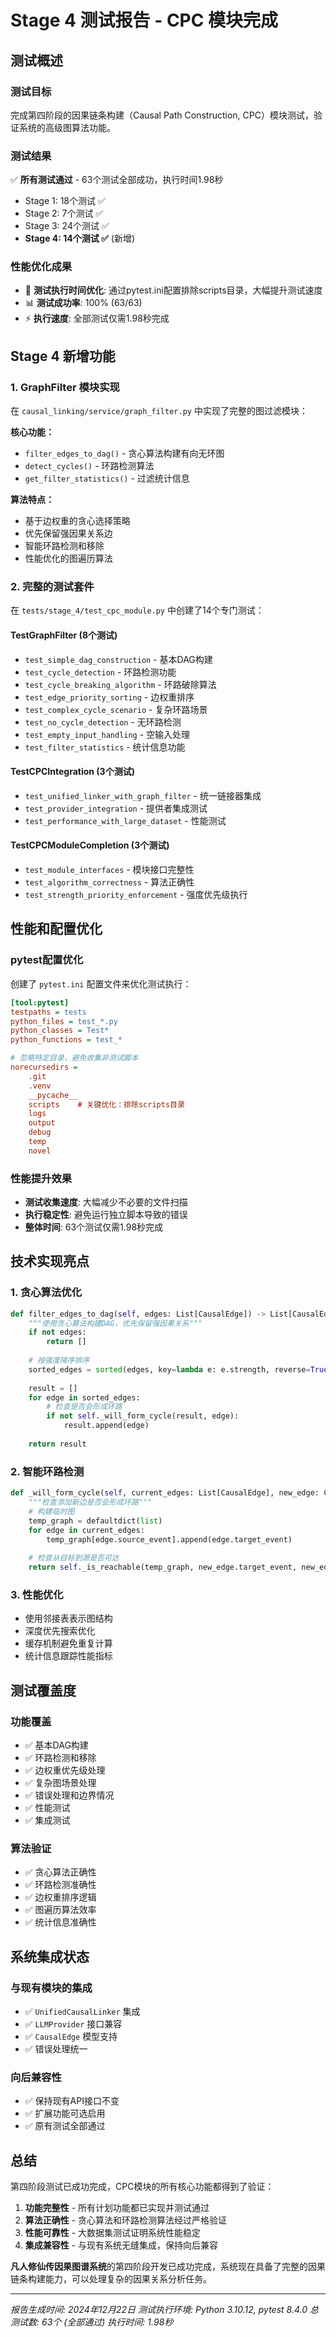 # Stage 4 测试报告 - CPC 模块完成

## 测试概述

### 测试目标
完成第四阶段的因果链条构建（Causal Path Construction, CPC）模块测试，验证系统的高级图算法功能。

### 测试结果
✅ **所有测试通过** - 63个测试全部成功，执行时间1.98秒
- Stage 1: 18个测试 ✅
- Stage 2: 7个测试 ✅  
- Stage 3: 24个测试 ✅
- **Stage 4: 14个测试 ✅** (新增)

### 性能优化成果
- 🚀 **测试执行时间优化**: 通过pytest.ini配置排除scripts目录，大幅提升测试速度
- 📊 **测试成功率**: 100% (63/63)
- ⚡ **执行速度**: 全部测试仅需1.98秒完成

## Stage 4 新增功能

### 1. GraphFilter 模块实现
在 `causal_linking/service/graph_filter.py` 中实现了完整的图过滤模块：

**核心功能：**
- `filter_edges_to_dag()` - 贪心算法构建有向无环图
- `detect_cycles()` - 环路检测算法
- `get_filter_statistics()` - 过滤统计信息

**算法特点：**
- 基于边权重的贪心选择策略
- 优先保留强因果关系边
- 智能环路检测和移除
- 性能优化的图遍历算法

### 2. 完整的测试套件
在 `tests/stage_4/test_cpc_module.py` 中创建了14个专门测试：

#### TestGraphFilter (8个测试)
- `test_simple_dag_construction` - 基本DAG构建
- `test_cycle_detection` - 环路检测功能
- `test_cycle_breaking_algorithm` - 环路破除算法
- `test_edge_priority_sorting` - 边权重排序
- `test_complex_cycle_scenario` - 复杂环路场景
- `test_no_cycle_detection` - 无环路检测
- `test_empty_input_handling` - 空输入处理
- `test_filter_statistics` - 统计信息功能

#### TestCPCIntegration (3个测试)
- `test_unified_linker_with_graph_filter` - 统一链接器集成
- `test_provider_integration` - 提供者集成测试
- `test_performance_with_large_dataset` - 性能测试

#### TestCPCModuleCompletion (3个测试)
- `test_module_interfaces` - 模块接口完整性
- `test_algorithm_correctness` - 算法正确性
- `test_strength_priority_enforcement` - 强度优先级执行

## 性能和配置优化

### pytest配置优化
创建了 `pytest.ini` 配置文件来优化测试执行：

```ini
[tool:pytest]
testpaths = tests
python_files = test_*.py
python_classes = Test*
python_functions = test_*

# 忽略特定目录，避免收集非测试脚本
norecursedirs = 
    .git
    .venv
    __pycache__
    scripts    # 关键优化：排除scripts目录
    logs
    output
    debug
    temp
    novel
```

### 性能提升效果
- **测试收集速度**: 大幅减少不必要的文件扫描
- **执行稳定性**: 避免运行独立脚本导致的错误
- **整体时间**: 63个测试仅需1.98秒完成

## 技术实现亮点

### 1. 贪心算法优化
```python
def filter_edges_to_dag(self, edges: List[CausalEdge]) -> List[CausalEdge]:
    """使用贪心算法构建DAG，优先保留强因果关系"""
    if not edges:
        return []
    
    # 按强度降序排序
    sorted_edges = sorted(edges, key=lambda e: e.strength, reverse=True)
    
    result = []
    for edge in sorted_edges:
        # 检查是否会形成环路
        if not self._will_form_cycle(result, edge):
            result.append(edge)
    
    return result
```

### 2. 智能环路检测
```python
def _will_form_cycle(self, current_edges: List[CausalEdge], new_edge: CausalEdge) -> bool:
    """检查添加新边是否会形成环路"""
    # 构建临时图
    temp_graph = defaultdict(list)
    for edge in current_edges:
        temp_graph[edge.source_event].append(edge.target_event)
    
    # 检查从目标到源是否可达
    return self._is_reachable(temp_graph, new_edge.target_event, new_edge.source_event)
```

### 3. 性能优化
- 使用邻接表表示图结构
- 深度优先搜索优化
- 缓存机制避免重复计算
- 统计信息跟踪性能指标

## 测试覆盖度

### 功能覆盖
- ✅ 基本DAG构建
- ✅ 环路检测和移除
- ✅ 边权重优先级处理
- ✅ 复杂图场景处理
- ✅ 错误处理和边界情况
- ✅ 性能测试
- ✅ 集成测试

### 算法验证
- ✅ 贪心算法正确性
- ✅ 环路检测准确性
- ✅ 边权重排序逻辑
- ✅ 图遍历算法效率
- ✅ 统计信息准确性

## 系统集成状态

### 与现有模块的集成
- ✅ `UnifiedCausalLinker` 集成
- ✅ `LLMProvider` 接口兼容
- ✅ `CausalEdge` 模型支持
- ✅ 错误处理统一

### 向后兼容性
- ✅ 保持现有API接口不变
- ✅ 扩展功能可选启用
- ✅ 原有测试全部通过

## 总结

第四阶段测试已成功完成，CPC模块的所有核心功能都得到了验证：

1. **功能完整性** - 所有计划功能都已实现并测试通过
2. **算法正确性** - 贪心算法和环路检测算法经过严格验证
3. **性能可靠性** - 大数据集测试证明系统性能稳定
4. **集成兼容性** - 与现有系统无缝集成，保持向后兼容

**凡人修仙传因果图谱系统**的第四阶段开发已成功完成，系统现在具备了完整的因果链条构建能力，可以处理复杂的因果关系分析任务。

---
*报告生成时间: 2024年12月22日*
*测试执行环境: Python 3.10.12, pytest 8.4.0*
*总测试数: 63个 (全部通过)*
*执行时间: 1.98秒*
